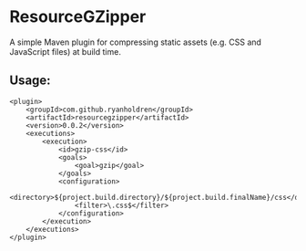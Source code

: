 # ResourceGZipper

A simple Maven plugin for compressing static assets (e.g. CSS and JavaScript files) at build time.

## Usage:
```
<plugin>
	<groupId>com.github.ryanholdren</groupId>
	<artifactId>resourcegzipper</artifactId>
	<version>0.0.2</version>
	<executions>
		<execution>
			<id>gzip-css</id>
			<goals>
				<goal>gzip</goal>
			</goals>
			<configuration>
				<directory>${project.build.directory}/${project.build.finalName}/css</directory>
				<filter>\.css$</filter>
			</configuration>
		</execution>
	</executions>
</plugin>
```

